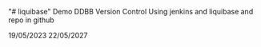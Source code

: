 "# liquibase" 
Demo
DDBB Version Control
Using jenkins and liquibase
and repo in github

19/05/2023
22/05/2027
